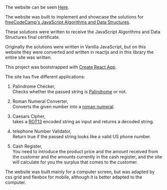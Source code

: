 The website can be seen [Here](https://yitzhak-bloy.github.io/freeCodeCamp-JavaScript-Algorithms/).

The website was built to implement and showcase the solutions for [freeCodeCamp's JavaScript Algorithms and Data Structures](https://learn.freecodecamp.org/javascript-algorithms-and-data-structures/javascript-algorithms-and-data-structures-projects).

These solutions were written to receive the JavaScript Algorithms and Data Structures final certificate.

Originally the solutions were written in Vanilla JavaScript, but on this website they were converted and written in reactjs and in this library the entire site was written.

This project was bootstrapped with [Create React App](https://github.com/facebook/create-react-app).

The site has five different applications:

1. Palindrome Checker,<br>
Checks whether the passed string is [Palindrome](https://en.wikipedia.org/wiki/Palindrome) or not.

2. Roman Numeral Converter,<br>
Converts the given number into a [roman numeral](https://en.wikipedia.org/wiki/Roman_numerals).

3. Caesars Cipher,<br>
takes a [ROT13](https://en.wikipedia.org/wiki/ROT13) encoded string as input and returns a decoded string.

4. telephone Number Validator,<br>
Return true if the passed string looks like a valid US phone number.

5. Cash Register,<br>
You need to introduce the product price and the amount received from the customer and the amounts currently in the cash register, and the site will calculate for you the surplus that comes to the customer.

The website was built mainly for a computer screen, but was adapted by css grid and flexbox for mobile, although it is better adapted to the computer.